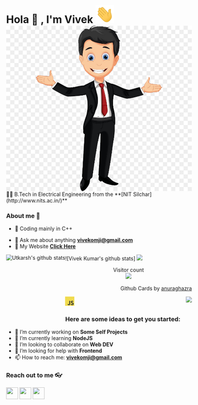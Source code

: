 # Hola 👐 , I'm Vivek <img src="https://raw.githubusercontent.com/ABSphreak/ABSphreak/master/gifs/Hi.gif" width="50px"> <img  align='right' src="https://raw.githubusercontent.com/Vivekomji/Vivekomji/master/Github.jpg">
</br>
👨‍🎓 B.Tech in Electrical Engineering from the **[NIT Silchar](http://www.nits.ac.in/)** 

### About me :eyes:

- :dart: Coding mainly in C++  
<!-- - :smiley: ....... **[......](https://github.com)**  -->
- :e-mail: Ask me about anything  **[vivekomji@gmail.com](vivekomji@gmail.com)**
- :satellite: My Website **[Click Here](https://Vivekomji.github.io/#/)**

![Vivek Kumar's github stats]
<img align="left" height="200px" src="https://github-readme-stats.vercel.app/api?username=Vivekomji&show_icons=true&count_private=true&title_color=e6005c" alt="Utkarsh's github stats" />
<img align="centre" height="200px" src="https://github-readme-stats.vercel.app/api/top-langs/?username=Vivekomji&title_color=e6005c" />

<p align="center"> 
  Visitor count<br>
  <img src="https://profile-counter.glitch.me/Vivekomji/count.svg" />
</p>

<p align="right">
Github Cards by <a href="https://github.com/anuraghazra">anuraghazra</a>
</p>


<code><img height="25" src="https://raw.githubusercontent.com/github/explore/80688e429a7d4ef2fca1e82350fe8e3517d3494d/topics/javascript/javascript.png"></code>  <img align="right" src="https://github-readme-stats.vercel.app/api/top-langs/?username=Vivekomji&theme=dracula&hide_langs_below=1" /></br>


### Here are some ideas to get you started:

- 🔭 I’m currently working on **Some Self Projects**
- 🌱 I’m currently learning **NodeJS**
- 👯 I’m looking to collaborate on **Web DEV**
- 🤔 I’m looking for help with **Frontend**
- 📫 How to reach me: **vivekomji@gmail.com**
<!-- - ⚡ Fun fact: **I ** -->
<!-- - 😄 Pronouns: .... -->


### Reach out to me 👓

<a href="https://github.com/Vivekomji"><img src="https://cdn.iconscout.com/icon/free/png-256/github-108-438008.png" width="32px" height="32px"></a> <a href="https://www.facebook.com/Vivekumarr/"><img src="https://i.ibb.co/zmYNW4p/facebook.png" width="32px" height="32px"></a> <a href="https://www.linkedin.com/in/vivek-kumar-8a5b99175/"><img src="https://i.ibb.co/Kx2GSrT/linkedin.png" width="32px" height="32px"></a>
